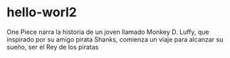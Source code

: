 # hello-worl2
One Piece narra la historia de un joven llamado Monkey D. Luffy, que inspirado por su amigo pirata Shanks, comienza un viaje para alcanzar su sueño, ser el Rey de los piratas
